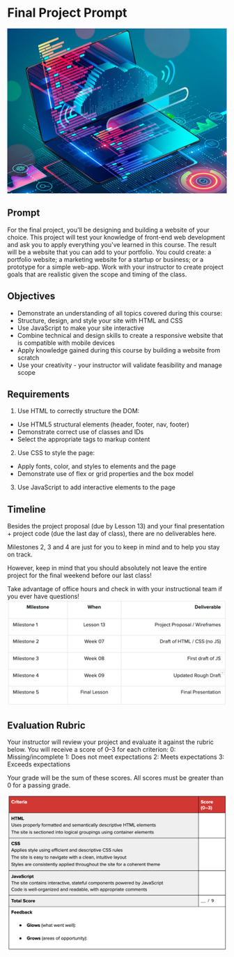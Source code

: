 # Final Project Prompt
![Computer](images/computer.webp)

## Prompt
For the final project, you'll be designing and building a website of your choice. This project will test your knowledge of front-end web development and ask you to apply everything you've learned in this course. The result will be a website that you can add to your portfolio. You could create: a portfolio website; a marketing website for a startup or business; or a prototype for a simple web-app. Work with your instructor to create project goals that are realistic given the scope and timing of the class.

## Objectives
-  Demonstrate an understanding of all topics covered during this course:
  - Structure, design, and style your site with HTML and CSS
  - Use JavaScript to make your site interactive
  - Combine technical and design skills to create a responsive website that is compatible with mobile devices
- Apply knowledge gained during this course by building a website from scratch
- Use your creativity - your instructor will validate feasibility and manage scope

## Requirements
1. Use HTML to correctly structure the DOM:
  - Use HTML5 structural elements (header, footer, nav, footer)
  - Demonstrate correct use of classes and IDs
  - Select the appropriate tags to markup content
2. Use CSS to style the page:
  - Apply fonts, color, and styles to elements and the page
  - Demonstrate use of flex or grid properties and the box model
3. Use JavaScript to add interactive elements to the page

## Timeline
Besides the project proposal (due by Lesson 13) and your final presentation + project code (due the last day of class), there are no deliverables here.

Milestones 2, 3 and 4 are just for you to keep in mind and to help you stay on track.

However, keep in mind that you should absolutely not leave the entire project for the final weekend before our last class!

Take advantage of office hours and check in with your instructional team if you ever have questions!
![Timeline](./images/timeline.png)

## Evaluation Rubric
Your instructor will review your project and evaluate it against the rubric below. You will receive a score of 0–3 for each criterion:
  0: Missing/incomplete
  1: Does not meet expectations
  2: Meets expectations
  3: Exceeds expectations

Your grade will be the sum of these scores. All scores must be greater than 0 for a passing grade.

![Rubric](./images/rubric.png)


